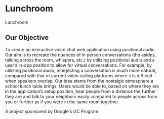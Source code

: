 # Lunchroom

Lunchroom

## Our Objective

To create an interactive voice chat web application using positional audio. Our aim is to recreate the nuances of in person conversations (the asides, talking across the room, whispers, etc.) by utilizing positional audio and a user’s in-app position to allow for virtual conversations. For example, by utilizing positional audio, interjecting a conversation is much more natural, compared with that of current video calling platforms where it is difficult when speakers overlap. Our idea stems from the nostalgic atmosphere a school lunch table brings. Users would be able to, based on where they are in the application’s setup position, hear people from a distance the further they are and talk to your neighbors easily compared to people across from you or further as if you were in the same room together. 

A project sponsored by Google's GC Program
